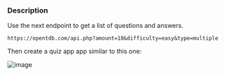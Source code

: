 ### Description

Use the next endpoint to get a list of questions and answers.

`https://opentdb.com/api.php?amount=10&difficulty=easy&type=multiple`

Then create a quiz app app similar to this one:

![image](https://github.com/user-attachments/assets/b08dab7d-dd11-4869-b073-6ac43879fe2d)

